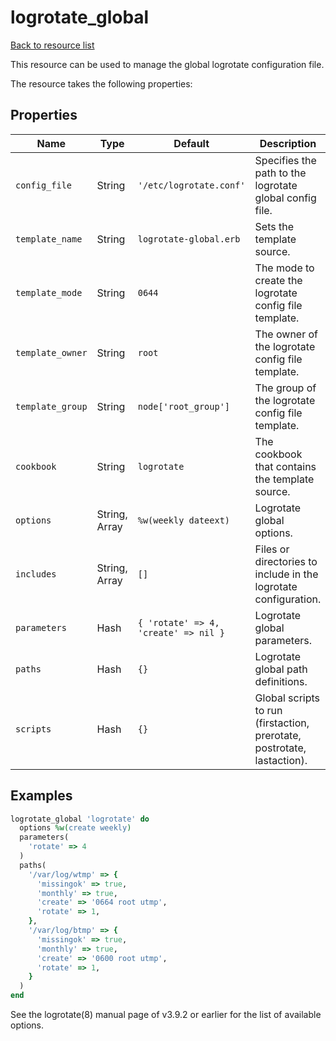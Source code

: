 # logrotate_global

[Back to resource list](../README.md#resources)

This resource can be used to manage the global logrotate configuration file.

The resource takes the following properties:

## Properties

| Name             | Type          | Default                 | Description                                                     |
| ---------------- | ------------- | ----------------------- | --------------------------------------------------------------- |
| `config_file`    | String        | `'/etc/logrotate.conf'` | Specifies the path to the logrotate global config file.         |
| `template_name`  | String        | `logrotate-global.erb`  | Sets the template source.                                       |
| `template_mode`  | String        | `0644`                  | The mode to create the logrotate config file template.          |
| `template_owner` | String        | `root`                  | The owner of the logrotate config file template.                |
| `template_group` | String        | `node['root_group']`    | The group of the logrotate config file template.                |
| `cookbook`       | String        | `logrotate`             | The cookbook that contains the template source.                 |
| `options`        | String, Array | `%w(weekly dateext)`    | Logrotate global options.                                       |
| `includes`       | String, Array | `[]`                    | Files or directories to include in the logrotate configuration. |
| `parameters`     | Hash          | `{ 'rotate' => 4, 'create' => nil }` | Logrotate global parameters.                      |
| `paths`          | Hash          | `{}`                    | Logrotate global path definitions.                              |
| `scripts`        | Hash          | `{}`                    | Global scripts to run (firstaction, prerotate, postrotate, lastaction). |

## Examples

```ruby
logrotate_global 'logrotate' do
  options %w(create weekly)
  parameters(
    'rotate' => 4
  )
  paths(
    '/var/log/wtmp' => {
      'missingok' => true,
      'monthly' => true,
      'create' => '0664 root utmp',
      'rotate' => 1,
    },
    '/var/log/btmp' => {
      'missingok' => true,
      'monthly' => true,
      'create' => '0600 root utmp',
      'rotate' => 1,
    }
  )
end
```

See the logrotate(8) manual page of v3.9.2 or earlier for the list of available options.
